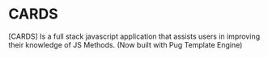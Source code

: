 # CARDS 

[CARDS] Is a full stack javascript application that assists users in improving their knowledge of JS Methods. (Now built with Pug Template Engine) 